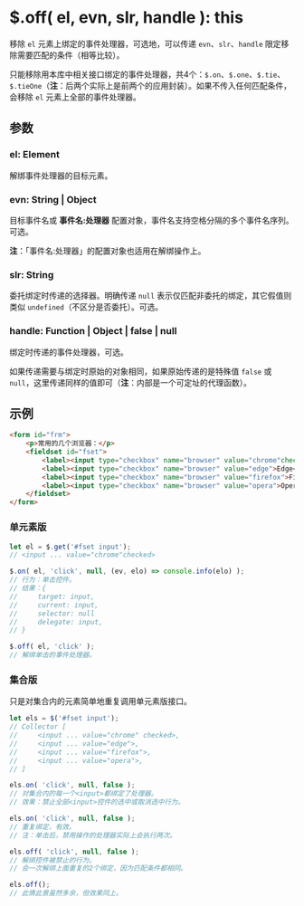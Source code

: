 # $.off( el, evn, slr, handle ): this

移除 `el` 元素上绑定的事件处理器，可选地，可以传递 `evn`、`slr`、`handle` 限定移除需要匹配的条件（相等比较）。

只能移除用本库中相关接口绑定的事件处理器，共4个：`$.on`、`$.one`、`$.tie`、`$.tieOne`（**注**：后两个实际上是前两个的应用封装）。如果不传入任何匹配条件，会移除 `el` 元素上全部的事件处理器。


## 参数

### el: Element

解绑事件处理器的目标元素。


### evn: String | Object

目标事件名或 **事件名:处理器** 配置对象，事件名支持空格分隔的多个事件名序列。可选。

**注**：「事件名:处理器」的配置对象也适用在解绑操作上。


### slr: String

委托绑定时传递的选择器。明确传递 `null` 表示仅匹配非委托的绑定，其它假值则类似 `undefined`（不区分是否委托）。可选。


### handle: Function | Object | false | null

绑定时传递的事件处理器，可选。

如果传递需要与绑定时原始的对象相同，如果原始传递的是特殊值 `false` 或 `null`，这里传递同样的值即可（**注**：内部是一个可定址的代理函数）。


## 示例

```html
<form id="frm">
    <p>常用的几个浏览器：</p>
    <fieldset id="fset">
        <label><input type="checkbox" name="browser" value="chrome"checked>Chrome</label>
        <label><input type="checkbox" name="browser" value="edge">Edge</label>
        <label><input type="checkbox" name="browser" value="firefox">Firefox</label>
        <label><input type="checkbox" name="browser" value="opera">Opera</label>
    </fieldset>
</form>
```


### 单元素版

```js
let el = $.get('#fset input');
// <input ... value="chrome"checked>

$.on( el, 'click', null, (ev, elo) => console.info(elo) );
// 行为：单击控件。
// 结果：{
//     target: input,
//     current: input,
//     selector: null
//     delegate: input,
// }

$.off( el, 'click' );
// 解绑单击的事件处理器。
```


### 集合版

只是对集合内的元素简单地重复调用单元素版接口。

```js
let els = $('#fset input');
// Collector [
//     <input ... value="chrome" checked>,
//     <input ... value="edge">,
//     <input ... value="firefox">,
//     <input ... value="opera">,
// ]

els.on( 'click', null, false );
// 对集合内的每一个<input>都绑定了处理器。
// 效果：禁止全部<input>控件的选中或取消选中行为。

els.on( 'click', null, false );
// 重复绑定，有效。
// 注：单击后，禁用操作的处理器实际上会执行两次。

els.off( 'click', null, false );
// 解绑控件被禁止的行为。
// 会一次解绑上面重复的2个绑定，因为匹配条件都相同。

els.off();
// 此情此景虽然多余，但效果同上。
```
